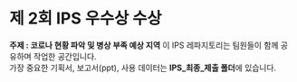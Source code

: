# 제 2회 IPS 우수상 수상
**주제 : 코로나 현황 파악 및 병상 부족 예상 지역**
이 IPS 레파지토리는 팀원들이 함께 공유하며 작업한 공간입니다.  
가장 중요한 기획서, 보고서(ppt), 사용 데이터는 **IPS_최종_제출 폴더**에 있습니다.
